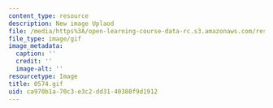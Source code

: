 ```yaml
---
content_type: resource
description: New image Uplaod
file: /media/https%3A/open-learning-course-data-rc.s3.amazonaws.com/res-21g-01-kana-spring-2010/ca970b1a70c3e3c2dd3140380f9d1912_0574.gif
file_type: image/gif
image_metadata:
  caption: ''
  credit: ''
  image-alt: ''
resourcetype: Image
title: 0574.gif
uid: ca970b1a-70c3-e3c2-dd31-40380f9d1912
---
```

